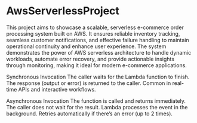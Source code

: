 # AwsServerlessProject

This project aims to showcase a scalable, serverless e-commerce order processing system built on AWS.
It ensures reliable inventory tracking, seamless customer notifications, and effective failure handling to maintain operational continuity and enhance user experience. 
The system demonstrates the power of AWS serverless architecture to handle dynamic workloads, automate error recovery, and provide actionable insights through monitoring, making it ideal for modern e-commerce applications.

Synchronous Invocation
The caller waits for the Lambda function to finish.
The response (output or error) is returned to the caller.
Common in real-time APIs and interactive workflows.

Asynchronous Invocation
The function is called and returns immediately.
The caller does not wait for the result.
Lambda processes the event in the background.
Retries automatically if there’s an error (up to 2 times).

